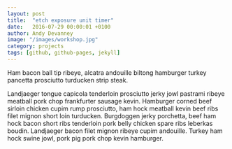 ```yaml
---
layout: post
title:  "etch exposure unit timer"
date:   2016-07-29 00:00:01 +0100
author: Andy Devanney
image: "/images/workshop.jpg"
category: projects
tags: [github, github-pages, jekyll]
---
```


Ham bacon ball tip ribeye, alcatra andouille biltong hamburger turkey pancetta prosciutto turducken strip steak.
<!--more-->
 Landjaeger tongue capicola tenderloin prosciutto jerky jowl pastrami ribeye meatball pork chop frankfurter sausage kevin. Hamburger corned beef sirloin chicken cupim rump prosciutto, ham hock meatball kevin beef ribs filet mignon short loin turducken. Burgdoggen jerky porchetta, beef ham hock bacon short ribs tenderloin pork belly chicken spare ribs leberkas boudin. Landjaeger bacon filet mignon ribeye cupim andouille. Turkey ham hock swine jowl, pork pig pork chop kevin hamburger.
<!--more-->
